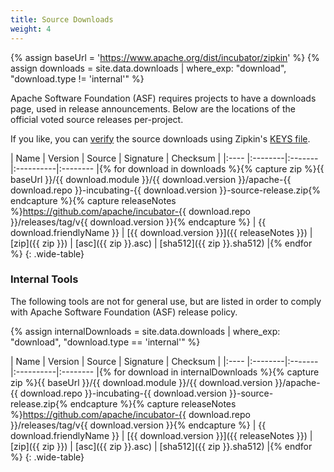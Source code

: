 ```yaml
---
title: Source Downloads
weight: 4
---
```

{% assign baseUrl = 'https://www.apache.org/dist/incubator/zipkin' %}
{% assign downloads = site.data.downloads | where_exp: "download", "download.type != 'internal'" %}

Apache Software Foundation (ASF) requires projects to have a downloads page, used in release announcements. Below are the locations of the official voted source releases per-project.

If you like, you can [verify](https://www.apache.org/info/verification) the source downloads using Zipkin's [KEYS file](https://www.apache.org/dist/incubator/zipkin/KEYS).

| Name | Version | Source | Signature | Checksum |
|:---- |:--------|:-------|:----------|:-------- |{% for download in downloads %}{% capture zip %}{{ baseUrl }}/{{ download.module }}/{{ download.version }}/apache-{{ download.repo }}-incubating-{{ download.version }}-source-release.zip{% endcapture %}{% capture releaseNotes %}https://github.com/apache/incubator-{{ download.repo }}/releases/tag/v{{ download.version }}{% endcapture %}
| {{ download.friendlyName }} | [{{ download.version }}]({{ releaseNotes }}) | [zip]({{ zip }}) | [asc]({{ zip }}.asc) | [sha512]({{ zip }}.sha512) |{% endfor %}
{: .wide-table}

### Internal Tools
The following tools are not for general use, but are listed in order to comply with Apache Software Foundation (ASF) release policy.

{% assign internalDownloads = site.data.downloads | where_exp: "download", "download.type == 'internal'" %}

| Name | Version | Source | Signature | Checksum |
|:---- |:--------|:-------|:----------|:-------- |{% for download in internalDownloads %}{% capture zip %}{{ baseUrl }}/{{ download.module }}/{{ download.version }}/apache-{{ download.repo }}-incubating-{{ download.version }}-source-release.zip{% endcapture %}{% capture releaseNotes %}https://github.com/apache/incubator-{{ download.repo }}/releases/tag/v{{ download.version }}{% endcapture %}
| {{ download.friendlyName }} | [{{ download.version }}]({{ releaseNotes }}) | [zip]({{ zip }}) | [asc]({{ zip }}.asc) | [sha512]({{ zip }}.sha512) |{% endfor %}
{: .wide-table}



